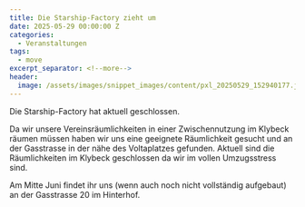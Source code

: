 ```yaml
---
title: Die Starship-Factory zieht um
date: 2025-05-29 00:00:00 Z
categories:
  - Veranstaltungen
tags:
  - move
excerpt_separator: <!--more-->
header:
  image: /assets/images/snippet_images/content/pxl_20250529_152940177.jpg
---
```


Die Starship-Factory hat aktuell geschlossen.

Da wir unsere Vereinsräumlichkeiten in einer Zwischennutzung im Klybeck räumen müssen haben wir uns eine geeignete Räumlichkeit gesucht und an der Gasstrasse in der nähe des Voltaplatzes gefunden. Aktuell sind die Räumlichkeiten im Klybeck geschlossen da wir im vollen Umzugsstress sind.

Am Mitte Juni findet ihr uns (wenn auch noch nicht vollständig aufgebaut) an der Gasstrasse 20 im Hinterhof.
